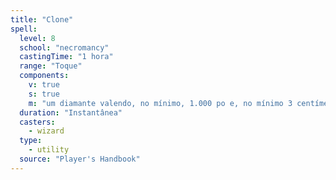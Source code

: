 ```yaml
---
title: "Clone"
spell:
  level: 8
  school: "necromancy"
  castingTime: "1 hora"
  range: "Toque"
  components:
    v: true
    s: true
    m: "um diamante valendo, no mínimo, 1.000 po e, no mínimo 3 centímetros cúbicos de carne da criatura que será clonada, consumida pela magia, e um receptáculo valendo, no mínimo, 2.000 po que tenha uma tampa selada e seja grande o suficiente para comportar uma criatura Média, como uma urna enorme, um caixão, um cisto cheio de lama no solo ou um recipiente de cristal cheio de água salgada"
  duration: "Instantânea"
  casters:
    - wizard
  type:
    - utility
  source: "Player's Handbook"
---
```

